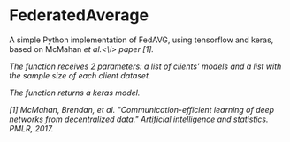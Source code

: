 # FederatedAverage
A simple Python implementation of FedAVG, using tensorflow and keras, based on McMahan <i>et al.<\i> paper [1].

The function receives 2 parameters: a list of clients' models and a list with the sample size of each client dataset.

The function returns a keras model.


[1] McMahan, Brendan, et al. "Communication-efficient learning of deep networks from decentralized data." Artificial intelligence and statistics. PMLR, 2017.
